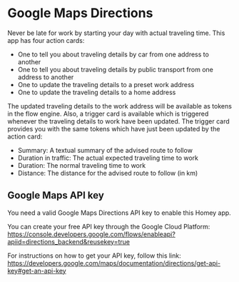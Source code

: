 # Google Maps Directions

Never be late for work by starting your day with actual traveling time.
This app has four action cards:
- One to tell you about traveling details by car from one address to another
- One to tell you about traveling details by public transport from one address to another
- One to update the traveling details to a preset work address
- One to update the traveling details to a home address

The updated traveling details to the work address will be available as tokens in the flow engine.
Also, a trigger card is available which is triggered whenever the traveling details to work have been updated.
The trigger card provides you with the same tokens which have just been updated by the action card:

- Summary: A textual summary of the advised route to follow
- Duration in traffic: The actual expected traveling time to work
- Duration: The normal traveling time to work
- Distance: The distance for the advised route to follow (in km) 

## Google Maps API key
You need a valid Google Maps Directions API key to enable this Homey app.

You can create your free API key through the Google Cloud Platform:
https://console.developers.google.com/flows/enableapi?apiid=directions_backend&reusekey=true

For instructions on how to get your API key, follow this link:
https://developers.google.com/maps/documentation/directions/get-api-key#get-an-api-key
